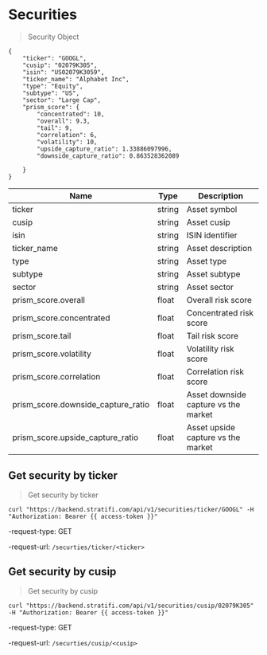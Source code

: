 # Securities

> Security Object

```shell
{
    "ticker": "GOOGL",
    "cusip": "02079K305",
    "isin": "US02079K3059",
    "ticker_name": "Alphabet Inc",
    "type": "Equity",
    "subtype": "US",
    "sector": "Large Cap",
    "prism_score": {
        "concentrated": 10,
        "overall": 9.3,
        "tail": 9,
        "correlation": 6,
        "volatility": 10,
        "upside_capture_ratio": 1.33886097996,
        "downside_capture_ratio": 0.863528362089

    }
}
```

| Name                               | Type   | Description                          |
|------------------------------------|--------|--------------------------------------|
| ticker                             | string | Asset symbol                         |
| cusip                              | string | Asset cusip                          |
| isin                               | string | ISIN identifier                      |
| ticker_name                        | string | Asset description                    |
| type                               | string | Asset type                           |
| subtype                            | string | Asset subtype                        |
| sector                             | string | Asset sector                         |
| prism_score.overall                | float  | Overall risk score                   |
| prism_score.concentrated           | float  | Concentrated risk score              |
| prism_score.tail                   | float  | Tail risk score                      |
| prism_score.volatility             | float  | Volatility risk score                |
| prism_score.correlation            | float  | Correlation risk score               |
| prism_score.downside_capture_ratio | float  | Asset downside capture vs the market |
| prism_score.upside_capture_ratio   | float  | Asset upside capture vs the market   |

## Get security by ticker

> Get security by ticker

```shell
curl "https://backend.stratifi.com/api/v1/securities/ticker/GOOGL" -H "Authorization: Bearer {{ access-token }}"
```

-request-type: GET

-request-url: `/securties/ticker/<ticker>`

## Get security by cusip

> Get security by cusip

```shell
curl "https://backend.stratifi.com/api/v1/securities/cusip/02079K305" -H "Authorization: Bearer {{ access-token }}"
```

-request-type: GET

-request-url: `/securties/cusip/<cusip>`
